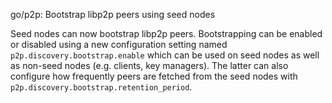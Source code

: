 go/p2p: Bootstrap libp2p peers using seed nodes

Seed nodes can now bootstrap libp2p peers. Bootstrapping can be enabled or
disabled using a new configuration setting named
`p2p.discovery.bootstrap.enable`
which can be used on seed nodes as well as non-seed nodes (e.g. clients,
key managers). The latter can also configure how frequently peers are fetched
from the seed nodes with
`p2p.discovery.bootstrap.retention_period`.
